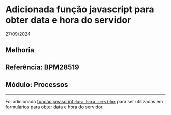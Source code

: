 # Adicionada função javascript para obter data e hora do servidor
27/09/2024
## Melhoria
## Referência: BPM28519
## Módulo: Processos
***

Foi adicionada [função javascript `data_hora_servidor`](?i=pt-BR&p=dev_formularios_data_hora_servidor) para ser utilizadas em formulários para obter data e hora do servidor.
